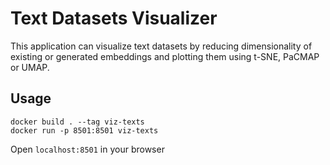 # Text Datasets Visualizer

This application can visualize text datasets by reducing dimensionality of existing or generated embeddings and plotting them using t-SNE, PaCMAP or UMAP.

## Usage

```
docker build . --tag viz-texts
docker run -p 8501:8501 viz-texts
```

Open `localhost:8501` in your browser
